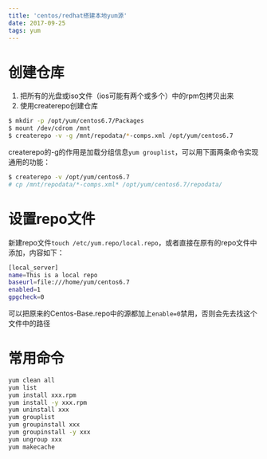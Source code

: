 ```yaml
---
title: 'centos/redhat搭建本地yum源'
date: 2017-09-25
tags: yum
---
```


# 创建仓库

1. 把所有的光盘或iso文件（ios可能有两个或多个）中的rpm包拷贝出来
2. 使用createrepo创建仓库

```bash
$ mkdir -p /opt/yum/centos6.7/Packages
$ mount /dev/cdrom /mnt
$ createrepo -v -g /mnt/repodata/*-comps.xml /opt/yum/centos6.7
```

createrepo的-g的作用是加载分组信息`yum grouplist`，可以用下面两条命令实现通用的功能：

```bash
$ createrepo -v /opt/yum/centos6.7
# cp /mnt/repodata/*-comps.xml* /opt/yum/centos6.7/repodata/
```

# 设置repo文件

新建repo文件`touch /etc/yum.repo/local.repo`，或者直接在原有的repo文件中添加，内容如下：

```bash
[local_server]
name=This is a local repo
baseurl=file:///home/yum/centos6.7
enabled=1
gpgcheck=0
```

可以把原来的Centos-Base.repo中的源都加上`enable=0`禁用，否则会先去找这个文件中的路径

# 常用命令

```bash
yum clean all
yum list
yum install xxx.rpm
yum install -y xxx.rpm
yum uninstall xxx
yum grouplist
yum groupinstall xxx
yum groupinstall -y xxx
yum ungroup xxx
yum makecache
```
